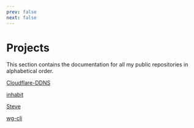 ```yaml
---
prev: false
next: false
---
```

# Projects

This section contains the documentation for all my public repositories in alphabetical order.

[Cloudflare-DDNS](cloudflare-ddns/introduction.md)

[inhabit](inhabit/introduction.md)

[Steve](steve/introduction.md)

[wg-cli](wg-cli/introduction.md)